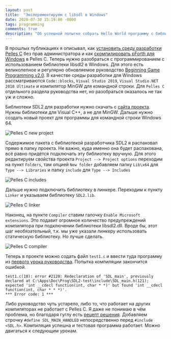 ```yaml
---
layout: post
title:  "Эксперементируем с libsdl в Windows"
date: 2020-07-30 15:19:00 -0000
tags: programming
comments: true
description: "Об успешной попытке собрать Hello World программу с библиотекой SDL в Windows."
---
```


В прошлых публикациях я описывал, как [установить среду разработки Pelles C](/blog/2020/pellesc-portable) без прав администратора и как [скомпилировать pForth для Windows](http://mnlist.ru/blog/2020/pforth-exercise) в Pelles C. Теперь нужно разобраться с программированием с использованием библиотеки libsdl2 в Windows. Для этого есть великолепное и регулярно обновляемое руководство [Beginning Game Programming v2.0](https://lazyfoo.net/tutorials/SDL/index.php). В качестве среды разработки для Windows рассматриваются `Code::blocks`, `Visual Studio 2019`, `Visual Studio.NET 2010 Ultimate` и компилятор MinGW для командной строки. Для `Pelles C` отдельного раздела руководства нет, но разобраться оказалось не так уж и сложно.

Библиотеки SDL2 для разработки нужно скачать с [сайта проекта](http://libsdl.org/download-2.0.php). Нужны библиотеки для Visual C++, а не для MinGW. Дальше нужно создать новый проект для программы для командной строки Windows 64. 

![Pelles C new project](https://res.cloudinary.com/dlqc5rp9l/image/upload/v1596084327/blog/pellesc-sdl2-new_k46yyn.png)

Содержимое пакета с библиотекой разработчика SDL2 я распаковал прямо в папку проекта. Не важно, куда именно она будет распакована, всё равно придётся подключать эту библиотеку вручную. Для этого редактируем свойства проекта `Project --> Project options` переходим на пункт `Folders`, там опцией `New folder` добавляем папку `Lib\x64` для `Type --> Libraries` и папку `include` для `Type --> Includes`

![Pelles C includes](https://res.cloudinary.com/dlqc5rp9l/image/upload/v1596084327/blog/pellesc-sdl2-includes_x3rebs.png)

Дальше нужно подключить библиотеку в линкере. Переходим к пункту `Linker` и указываем библиотеку `SDL2.lib`.

![Pelles C linker](https://res.cloudinary.com/dlqc5rp9l/image/upload/v1596084327/blog/pellesc-sdl2-linker_bs73fy.png)

Наконец, на пункте `Compiler` ставим галочку `Enable Microsoft extensions`. Это подавит огромное количество предупреждений компилятора при подключении библиотеки libsdl2.dll. Вроде бы, этот шаг необязательный, т.к. мы уже указали линкеру использовать статическую библиотеку. Но лучше сделать.

![Pelles C compiler](https://res.cloudinary.com/dlqc5rp9l/image/upload/v1596084327/blog/pellesc-sdl2-compiler_uf22xn.png)

Теперь в проекте можно содать файл `test1.c` и ввести туда программу из [первого урока руководства](https://lazyfoo.net/tutorials/SDL/01_hello_SDL/index2.php). Попытка компиляции закончится ошибкой. 

```
test1.c(10): error #2120: Redeclaration of 'SDL_main', previously declared at C:\Apps\Doc\Prog\SDL2-test\include\SDL_main.h(121); expected 'int __cdecl function(int, char * *)' but found 'int __cdecl function(int, char * * *)'.
*** Error code: 1 ***
```

Либо руководство чуть устарело, либо то, что работает на других компиляторах не работает с Pelles C. Я даже не понимаю в чём проблема, но благодаря гуглу есть [рецепт решения](https://stackoverflow.com/questions/37219760/bypassing-int-mainint-argc-char-argv-in-sdl2). Добавляем строчку `#define SDL_MAIN_HANDLED` непосредственно перед `#include <SDL.h>`. Компиляция успешна и тестовая программа работает. Можно двигаться к следующим урокам.

